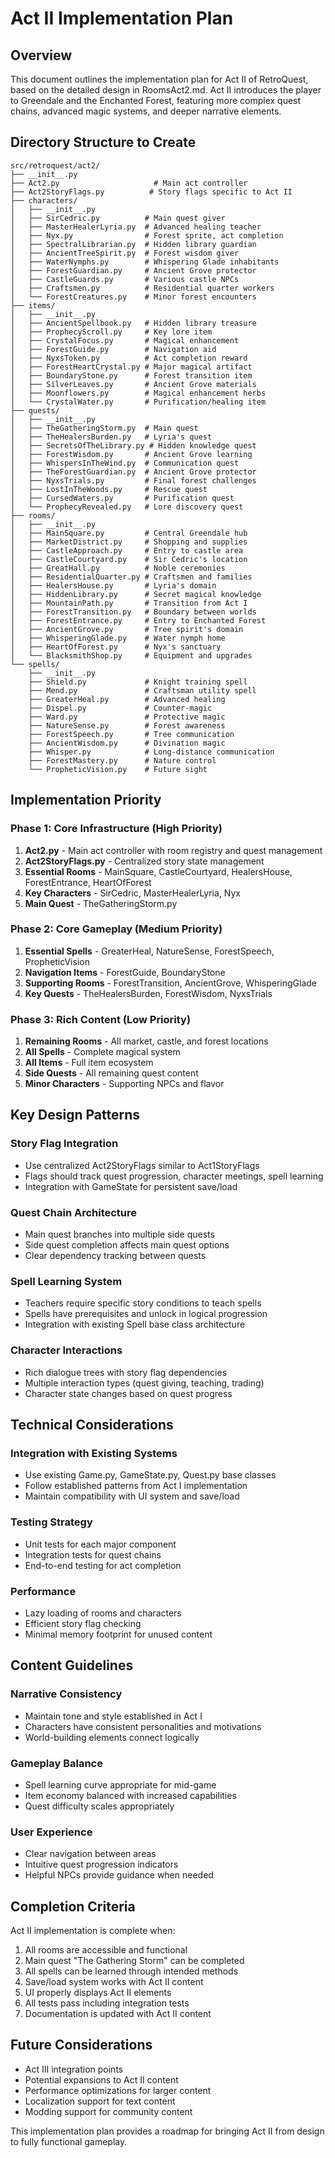 # Act II Implementation Plan

## Overview

This document outlines the implementation plan for Act II of RetroQuest, based on the detailed design in RoomsAct2.md. Act II introduces the player to Greendale and the Enchanted Forest, featuring more complex quest chains, advanced magic systems, and deeper narrative elements.

## Directory Structure to Create

```
src/retroquest/act2/
├── __init__.py
├── Act2.py                     # Main act controller
├── Act2StoryFlags.py          # Story flags specific to Act II
├── characters/
│   ├── __init__.py
│   ├── SirCedric.py          # Main quest giver
│   ├── MasterHealerLyria.py  # Advanced healing teacher
│   ├── Nyx.py                # Forest sprite, act completion
│   ├── SpectralLibrarian.py  # Hidden library guardian
│   ├── AncientTreeSpirit.py  # Forest wisdom giver
│   ├── WaterNymphs.py        # Whispering Glade inhabitants
│   ├── ForestGuardian.py     # Ancient Grove protector
│   ├── CastleGuards.py       # Various castle NPCs
│   ├── Craftsmen.py          # Residential quarter workers
│   └── ForestCreatures.py    # Minor forest encounters
├── items/
│   ├── __init__.py
│   ├── AncientSpellbook.py   # Hidden library treasure
│   ├── ProphecyScroll.py     # Key lore item
│   ├── CrystalFocus.py       # Magical enhancement
│   ├── ForestGuide.py        # Navigation aid
│   ├── NyxsToken.py          # Act completion reward
│   ├── ForestHeartCrystal.py # Major magical artifact
│   ├── BoundaryStone.py      # Forest transition item
│   ├── SilverLeaves.py       # Ancient Grove materials
│   ├── Moonflowers.py        # Magical enhancement herbs
│   └── CrystalWater.py       # Purification/healing item
├── quests/
│   ├── __init__.py
│   ├── TheGatheringStorm.py  # Main quest
│   ├── TheHealersBurden.py   # Lyria's quest
│   ├── SecretsOfTheLibrary.py # Hidden knowledge quest
│   ├── ForestWisdom.py       # Ancient Grove learning
│   ├── WhispersInTheWind.py  # Communication quest
│   ├── TheForestGuardian.py  # Ancient Grove protector
│   ├── NyxsTrials.py         # Final forest challenges
│   ├── LostInTheWoods.py     # Rescue quest
│   ├── CursedWaters.py       # Purification quest
│   └── ProphecyRevealed.py   # Lore discovery quest
├── rooms/
│   ├── __init__.py
│   ├── MainSquare.py         # Central Greendale hub
│   ├── MarketDistrict.py     # Shopping and supplies
│   ├── CastleApproach.py     # Entry to castle area
│   ├── CastleCourtyard.py    # Sir Cedric's location
│   ├── GreatHall.py          # Noble ceremonies
│   ├── ResidentialQuarter.py # Craftsmen and families
│   ├── HealersHouse.py       # Lyria's domain
│   ├── HiddenLibrary.py      # Secret magical knowledge
│   ├── MountainPath.py       # Transition from Act I
│   ├── ForestTransition.py   # Boundary between worlds
│   ├── ForestEntrance.py     # Entry to Enchanted Forest
│   ├── AncientGrove.py       # Tree spirit's domain
│   ├── WhisperingGlade.py    # Water nymph home
│   ├── HeartOfForest.py      # Nyx's sanctuary
│   └── BlacksmithShop.py     # Equipment and upgrades
└── spells/
    ├── __init__.py
    ├── Shield.py             # Knight training spell
    ├── Mend.py               # Craftsman utility spell
    ├── GreaterHeal.py        # Advanced healing
    ├── Dispel.py             # Counter-magic
    ├── Ward.py               # Protective magic
    ├── NatureSense.py        # Forest awareness
    ├── ForestSpeech.py       # Tree communication
    ├── AncientWisdom.py      # Divination magic
    ├── Whisper.py            # Long-distance communication
    ├── ForestMastery.py      # Nature control
    └── PropheticVision.py    # Future sight
```

## Implementation Priority

### Phase 1: Core Infrastructure (High Priority)

1. **Act2.py** - Main act controller with room registry and quest management
2. **Act2StoryFlags.py** - Centralized story state management
3. **Essential Rooms** - MainSquare, CastleCourtyard, HealersHouse, ForestEntrance, HeartOfForest
4. **Key Characters** - SirCedric, MasterHealerLyria, Nyx
5. **Main Quest** - TheGatheringStorm.py

### Phase 2: Core Gameplay (Medium Priority)

1. **Essential Spells** - GreaterHeal, NatureSense, ForestSpeech, PropheticVision
2. **Navigation Items** - ForestGuide, BoundaryStone
3. **Supporting Rooms** - ForestTransition, AncientGrove, WhisperingGlade
4. **Key Quests** - TheHealersBurden, ForestWisdom, NyxsTrials

### Phase 3: Rich Content (Low Priority)

1. **Remaining Rooms** - All market, castle, and forest locations
2. **All Spells** - Complete magical system
3. **All Items** - Full item ecosystem
4. **Side Quests** - All remaining quest content
5. **Minor Characters** - Supporting NPCs and flavor

## Key Design Patterns

### Story Flag Integration

- Use centralized Act2StoryFlags similar to Act1StoryFlags
- Flags should track quest progression, character meetings, spell learning
- Integration with GameState for persistent save/load

### Quest Chain Architecture

- Main quest branches into multiple side quests
- Side quest completion affects main quest options
- Clear dependency tracking between quests

### Spell Learning System

- Teachers require specific story conditions to teach spells
- Spells have prerequisites and unlock in logical progression
- Integration with existing Spell base class architecture

### Character Interactions

- Rich dialogue trees with story flag dependencies
- Multiple interaction types (quest giving, teaching, trading)
- Character state changes based on quest progress

## Technical Considerations

### Integration with Existing Systems

- Use existing Game.py, GameState.py, Quest.py base classes
- Follow established patterns from Act I implementation
- Maintain compatibility with UI system and save/load

### Testing Strategy

- Unit tests for each major component
- Integration tests for quest chains
- End-to-end testing for act completion

### Performance

- Lazy loading of rooms and characters
- Efficient story flag checking
- Minimal memory footprint for unused content

## Content Guidelines

### Narrative Consistency

- Maintain tone and style established in Act I
- Characters have consistent personalities and motivations
- World-building elements connect logically

### Gameplay Balance

- Spell learning curve appropriate for mid-game
- Item economy balanced with increased capabilities
- Quest difficulty scales appropriately

### User Experience

- Clear navigation between areas
- Intuitive quest progression indicators
- Helpful NPCs provide guidance when needed

## Completion Criteria

Act II implementation is complete when:

1. All rooms are accessible and functional
2. Main quest "The Gathering Storm" can be completed
3. All spells can be learned through intended methods
4. Save/load system works with Act II content
5. UI properly displays Act II elements
6. All tests pass including integration tests
7. Documentation is updated with Act II content

## Future Considerations

- Act III integration points
- Potential expansions to Act II content
- Performance optimizations for larger content
- Localization support for text content
- Modding support for community content

This implementation plan provides a roadmap for bringing Act II from design to fully functional gameplay.
